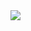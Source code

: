 <div>
   <img src="https://capsule-render.vercel.app/api?type=wave&color=auto&height=300&section=header&text=React%20Image 
 &fontSize=90"  />
</div>

